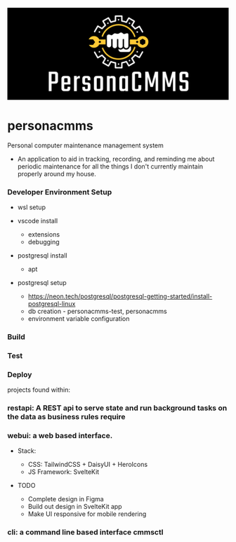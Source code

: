 ![PERSONACMMSBANNER](docs/images/PersonaCMMS.png)
# personacmms
Personal computer maintenance management system
* An application to aid in tracking, recording, and reminding me about periodic maintenance for all the things I don't currently maintain properly around my house.

### Developer Environment Setup

- wsl setup

- vscode install
    - extensions
    - debugging
- postgresql install
    - apt
- postgresql setup
    - https://neon.tech/postgresql/postgresql-getting-started/install-postgresql-linux
    - db creation - personacmms-test, personacmms
    - environment variable configuration


### Build


### Test


### Deploy

projects found within: 
### restapi: A REST api to serve state and run background tasks on the data as business rules require


### webui: a web based interface.
* Stack: 
    * CSS: TailwindCSS + DaisyUI + HeroIcons
    * JS Framework: SvelteKit

* TODO
    * Complete design in Figma
    * Build out design in SvelteKit app
    * Make UI responsive for mobile rendering

### cli: a command line based interface cmmsctl
